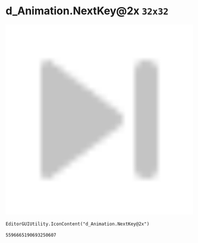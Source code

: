 # d_Animation.NextKey@2x `32x32`
<img src="/img/d_Animation.NextKey@2x.png" width=512 height=512>

``` CSharp
EditorGUIUtility.IconContent("d_Animation.NextKey@2x")
```
```
5596665190693250607
```
